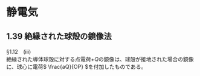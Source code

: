 <script type="text/javascript" async src="https://cdnjs.cloudflare.com/ajax/libs/mathjax/2.7.7/MathJax.js?config=TeX-MML-AM_CHTML">

</script>

<script type="text/x-mathjax-config">
 MathJax.Hub.Config({
 tex2jax: {
 inlineMath: [['$', '$'] ],
 displayMath: [ ['$$','$$'], ["\\[","\\]"] ]
 }
 });
</script>

# 静電気
## 1.39 絶縁された球殻の鏡像法

§1.12　(iii)
<br>
絶縁された導体球殻に対する点電荷$+Q$の鏡像は、球殻が接地された場合の鏡像に、球心に電荷$ \frac{aQ}{OP} $を付加したものである。
<br>

